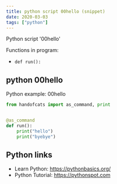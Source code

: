 ```yaml
---
title: python script 00hello (snippet)
date: 2020-03-03
tags: ["python"]
---
```

Python script '00hello'

Functions in program: 
* `def run():`

## python 00hello

Python example: 00hello

```python
from handofcats import as_command, print


@as_command
def run():
    print("hello")
    print("byebye")


```

## Python links

- Learn Python: https://pythonbasics.org/
- Python Tutorial: https://pythonspot.com
